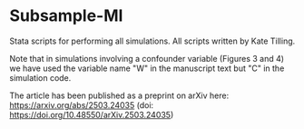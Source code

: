# Subsample-MI
 Stata scripts for performing all simulations. All scripts written by Kate Tilling. 

 Note that in simulations involving a confounder variable (Figures 3 and 4) we have used the variable name "W" in the manuscript text but "C" in the simulation code. 

 The article has been published as a preprint on arXiv here: https://arxiv.org/abs/2503.24035 (doi: https://doi.org/10.48550/arXiv.2503.24035)
